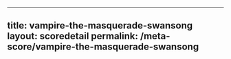 ---
        
title: vampire-the-masquerade-swansong
layout: scoredetail
permalink: /meta-score/vampire-the-masquerade-swansong
---